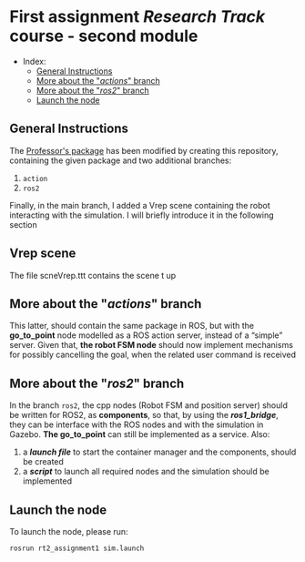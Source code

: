 # First assignment _Research Track_ course - second module 

- Index:
  - [General Instructions](#general-instructions)
  - [More about the "_actions_" branch](#more-about-the-actions-branch)
  - [More about the "_ros2_" branch](#more-about-the-ros2-branch)
  - [Launch the node](#launch-the-node)
## General Instructions

The [Professor's package](https://github.com/CarmineD8/rt2_assignment1) has been modified by creating this repository, containing the given package and two additional branches:

1. `action` 
2. `ros2`

Finally, in the main branch, I added a Vrep scene containing the robot interacting with the simulation. I will briefly introduce it in the following section

## Vrep scene 
The file scneVrep.ttt contains the scene t up

## More about the "_actions_" branch
This latter, should contain the same package in ROS, but with the **go_to_point** node modelled as a ROS action server, instead of a “simple” server.
Given that, **the robot FSM node** should now implement mechanisms for possibly cancelling the goal, when the related user command is received

## More about the "_ros2_" branch
In the branch `ros2`, the cpp nodes (Robot FSM and position server) should be written for ROS2, as **components**, so that, by using the _**ros1_bridge**_, they can be interface with the ROS nodes and with the simulation in Gazebo. **The go_to_point** can still be implemented as a service.
Also:

1. a _**launch file**_ to start the container manager and the components, should be created
2. a _**script**_ to launch all required nodes and the simulation should be implemented

## Launch the node 

To launch the node, please run:
```
rosrun rt2_assignment1 sim.launch
```

